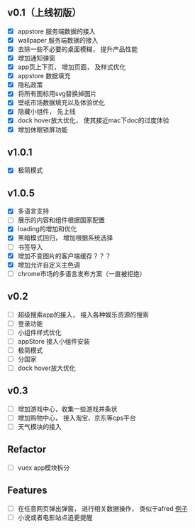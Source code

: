 ## v0.1（上线初版）
- [x] appstore 服务端数据的接入
- [x] wallpaper 服务端数据的接入
- [x] 去除一些不必要的桌面模糊， 提升产品性能
- [x] 增加通知弹窗
- [x] app页上下页， 增加页面， 及样式优化
- [x] appstore 数据填充
- [x] 隐私政策
- [x] 将所有图标用svg替换掉图片
- [x] 壁纸市场数据填充以及体验优化
- [x] 隐藏小组件， 先上线
- [x] dock hover放大优化， 使其接近mac下doc的过度体验
- [x] 增加休眠锁屏功能

## v1.0.1
- [x] 极简模式

## v1.0.5
- [x] 多语言支持
- [ ] 展示的内容和组件根据国家配置
- [x] loading的增加和优化
- [x] 黑暗模式回归， 增加根据系统选择
- [ ] 书签导入
- [x] 增加不变图片的客户端缓存？？？
- [x] 增加允许自定义主色调
- [ ] chrome市场的多语言发布方案（一直被拒绝）

## v0.2
- [ ] 超级搜索app的接入， 接入各种娱乐资源的搜索
- [ ] 登录功能
- [ ] 小组件样式优化
- [ ] appStore 接入小组件安装
- [ ] 极简模式
- [ ] 分国家
- [ ] dock hover放大优化

## v0.3
- [ ] 增加游戏中心，收集一些游戏并条状 
- [ ] 增加购物中心， 接入淘宝、京东等cps平台 
- [ ] 天气模块的接入

## Refactor
- [ ] vuex app模块拆分

## Features
- [ ] 在任意网页弹出弹窗， 进行相关数据操作， 类似于afred [例子](https://n.tools/)
- [ ] 小说或者电影站点追更提醒
